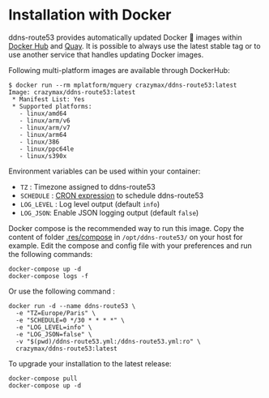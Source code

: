 # Installation with Docker

ddns-route53 provides automatically updated Docker :whale: images within [Docker Hub](https://hub.docker.com/r/crazymax/ddns-route53) and [Quay](https://quay.io/repository/crazymax/ddns-route53). It is possible to always use the latest stable tag or to use another service that handles updating Docker images.

Following multi-platform images are available through DockerHub:

```
$ docker run --rm mplatform/mquery crazymax/ddns-route53:latest
Image: crazymax/ddns-route53:latest
 * Manifest List: Yes
 * Supported platforms:
   - linux/amd64
   - linux/arm/v6
   - linux/arm/v7
   - linux/arm64
   - linux/386
   - linux/ppc64le
   - linux/s390x
```

Environment variables can be used within your container:

* `TZ` : Timezone assigned to ddns-route53
* `SCHEDULE` : [CRON expression](https://godoc.org/github.com/crazy-max/cron#hdr-CRON_Expression_Format) to schedule ddns-route53
* `LOG_LEVEL` : Log level output (default `info`)
* `LOG_JSON`: Enable JSON logging output (default `false`)

Docker compose is the recommended way to run this image. Copy the content of folder [.res/compose](../../.res/compose) in `/opt/ddns-route53/` on your host for example. Edit the compose and config file with your preferences and run the following commands:

```
docker-compose up -d
docker-compose logs -f
```

Or use the following command :

```
docker run -d --name ddns-route53 \
  -e "TZ=Europe/Paris" \
  -e "SCHEDULE=0 */30 * * * *" \
  -e "LOG_LEVEL=info" \
  -e "LOG_JSON=false" \
  -v "$(pwd)/ddns-route53.yml:/ddns-route53.yml:ro" \
  crazymax/ddns-route53:latest
```

To upgrade your installation to the latest release:

```
docker-compose pull
docker-compose up -d
```
